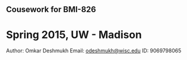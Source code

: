 ## Cousework for BMI-826
# Spring 2015, UW - Madison

Author: Omkar Deshmukh
Email: odeshmukh@wisc.edu
ID: 9069798065
